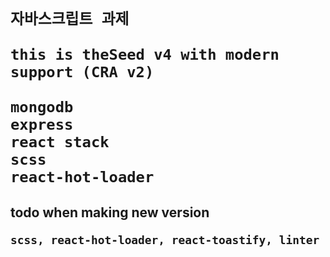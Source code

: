 <h1>

    자바스크립트 과제

    this is theSeed v4 with modern support (CRA v2)

    mongodb
    express
    react stack
    scss
    react-hot-loader

</h1>

<h2>
    todo when making new version

    scss, react-hot-loader, react-toastify, linter

</h2>

